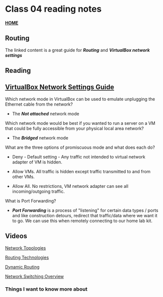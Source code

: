 # Class 04 reading notes

#### [HOME](https://cesarderio.github.io/reading-notes/)

## Routing

The linked content is a great guide for ***Routing*** and ***VirtualBox network settings***

## Reading

## [VirtualBox Network Settings Guide](https://www.nakivo.com/blog/virtualbox-network-setting-guide/)

Which network mode in VirtualBox can be used to emulate unplugging the Ethernet cable from the network?

* The ***Not attached*** network mode

Which network mode would be best if you wanted to run a server on a VM that could be fully accessible from your physical local area network?

* The ***Bridged*** network mode

What are the three options of promiscuous mode and what does each do?

* Deny - Default setting - Any traffic not intended to virtual network adapter of VM is hidden.

* Allow VMs. All traffic is hidden except traffic transmitted to and from other VMs.

* Allow All. No restrictions, VM network adapter can see all incoming/outgoing traffic.

What is Port Forwarding?

* ***Port Forwarding*** is a process of "listening" for certain data types / ports and like construction detours, redirect that traffic/data where we want it to go. We can use this when remotely connecting to our home lab kit.

## Videos

[Network Topologies](https://www.professormesser.com/network-plus/n10-008/n10-008-video/network-topologies-5/)

[Routing Technologies](https://www.professormesser.com/network-plus/n10-008/n10-008-video/routing-technologies-n10-008/)

[Dynamic Routing](https://www.professormesser.com/network-plus/n10-008/n10-008-video/n10-008-dynamic-routing/)

[Network Switching Overview](https://www.professormesser.com/network-plus/n10-008/n10-008-video/network-switching-overview-n10-008/)

### Things I want to know more about
